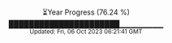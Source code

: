 <p align="center">
⏳Year Progress (76.24 %) <br>
██████████████████████▁▁▁▁▁▁▁▁ <br>
<sub>Updated: Fri, 06 Oct 2023 06:21:41 GMT</sub>
</p>

